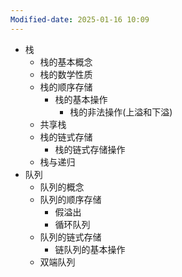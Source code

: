 ```yaml
---
Modified-date: 2025-01-16 10:09
---
```


- 栈
	- 栈的基本概念
	- 栈的数学性质
	- 栈的顺序存储
		- 栈的基本操作
			- 栈的非法操作(上溢和下溢)
	- 共享栈
	- 栈的链式存储
		- 栈的链式存储操作
	- 栈与递归
- 队列
	- 队列的概念
	- 队列的顺序存储
		- 假溢出
		- 循环队列
	- 队列的链式存储
		- 链队列的基本操作
	- 双端队列